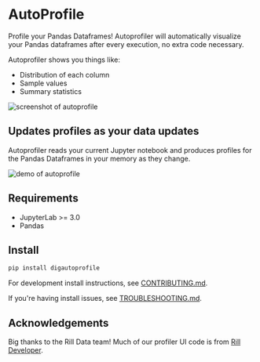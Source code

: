# AutoProfile

Profile your Pandas Dataframes! Autoprofiler will automatically visualize your Pandas dataframes after every execution, no extra code necessary.

Autoprofiler shows you things like:
- Distribution of each column
- Sample values
- Summary statistics

![screenshot of autoprofile](https://raw.githubusercontent.com/cmudig/AutoProfile/main/.github/screenshots/profiler_sc.png)

## Updates profiles as your data updates

Autoprofiler reads your current Jupyter notebook and produces profiles for the Pandas Dataframes in your memory as they change.

![demo of autoprofile](https://raw.githubusercontent.com/cmudig/AutoProfile/main/.github/screenshots/demo.gif)

## Requirements

-   JupyterLab >= 3.0
-   Pandas

## Install

```bash
pip install digautoprofile
```

For development install instructions, see [CONTRIBUTING.md](CONTRIBUTING.md).

If you're having install issues, see [TROUBLESHOOTING.md](TROUBLESHOOTING.md).

## Acknowledgements

Big thanks to the Rill Data team! Much of our profiler UI code is from [Rill Developer](https://github.com/rilldata/rill-developer).
